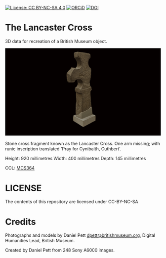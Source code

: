 
[![License: CC BY-NC-SA 4.0](https://img.shields.io/badge/License-CC%20BY--NC--SA%204.0-lightgrey.svg)](http://creativecommons.org/licenses/by-nc-sa/4.0/) 
[![ORCiD](https://img.shields.io/badge/ORCiD-0000--0002--0246--2335-green.svg)](http://orcid.org/0000-0002-0246-2335)
[![DOI](https://zenodo.org/badge/99106726.svg)](https://zenodo.org/badge/latestdoi/99106726)


# The Lancaster Cross

3D data for recreation of a British Museum object.

![](the_lancaster_cross.gif)

Stone cross fragment known as the Lancaster Cross. One arm missing; with runic inscription translated 'Pray for Cynibalth, Cuthbert'.

Height: 920 millimetres Width: 400 millimetres Depth: 145 millimetres

COL: [MCS364](http://www.britishmuseum.org/research/collection_online/collection_object_details.aspx?objectId=98091&partId=1&object=21519&view=list&page=1)

# LICENSE
The contents of this repository are licensed under CC-BY-NC-SA

# Credits
Photographs and models by Daniel Pett <dpett@britishmuseum.org>, Digital Humanities Lead, British Museum.

Created by Daniel Pett from 248 Sony A6000 images.
